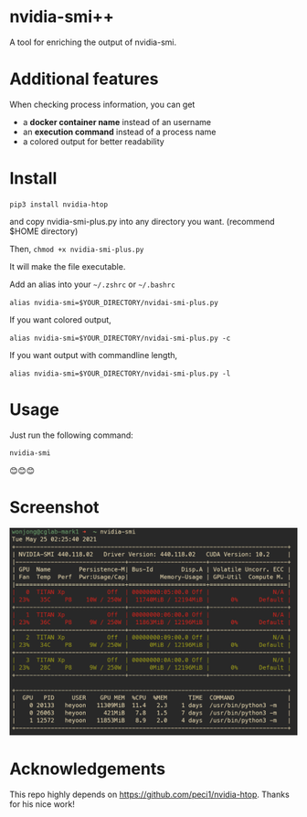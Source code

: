 # nvidia-smi++
A tool for enriching the output of nvidia-smi.

# Additional features
When checking process information, you can get
- a **docker container name** instead of an username
- an **execution command** instead of a process name
- a colored output for better readability

# Install
`pip3 install nvidia-htop`

and copy nvidia-smi-plus.py into any directory you want. (recommend $HOME directory)

Then,
`chmod +x nvidia-smi-plus.py`

It will make the file executable.

Add an alias into your `~/.zshrc` or `~/.bashrc`

`alias nvidia-smi=$YOUR_DIRECTORY/nvidai-smi-plus.py`

If you want colored output,

`alias nvidia-smi=$YOUR_DIRECTORY/nvidai-smi-plus.py -c`

If you want output with commandline length,

`alias nvidia-smi=$YOUR_DIRECTORY/nvidai-smi-plus.py -l`

# Usage
Just run the following command:

```bash
nvidia-smi
```

:blush::blush::blush:

# Screenshot
![Screenshot](screen.png)

# Acknowledgements
This repo highly depends on https://github.com/peci1/nvidia-htop. Thanks for his nice work!
